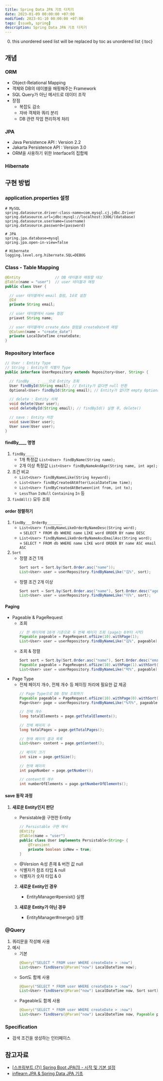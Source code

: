 ```yaml
---
title: Spring Data JPA 기초 다지기
date: 2023-01-09 00:00:00 +07:00
modified: 2023-01-10 00:00:00 +07:00
tags: [ssueb, spring]
description: Spring Data JPA 기초 다지기
---
```

0. this unordered seed list will be replaced by toc as unordered list
{:toc}

## 개념

### ORM
- Object-Relational Mapping
- 객체와 DB의 테이블을 매핑해주는 Framework
- SQL Query가 아닌 메서드로 데이터 조작
- 장점
  - 복잡도 감소
  - 자바 객체와 쿼리 분리
  - DB 관련 작업 편리하게 처리

### JPA
- Java Persistence API : Version 2.2
- Jakarta Persistence API : Version 3.0
- ORM을 사용하기 위한 Interface의 집합체

### Hibernate

## 구현 방법

### application.properties 설정
```
# MySQL
spring.datasource.driver-class-name=com.mysql.cj.jdbc.Driver
spring.datasource.url=jdbc:mysql://localhost:3306/(database)
spring.datasource.username=(username)
spring.datasource.password=(password)
  
# JPA
spring.jpa.database=mysql
spring.jpa.open-in-view=false
  
# Hibernate
logging.level.org.hibernate.SQL=DEBUG
```

### Class - Table Mapping
```java
@Entity                // DB 테이블과 매핑할 대상
@Table(name = "user")  // user 테이블과 매핑
public class User {
  
  // user 테이블에서 email 컬럼, Id로 설정
  @Id
  private String email;
  
  // user 테이블에서 name 컬럼
  priavet String name;
  
  // user 테이블에서 create_date 컬럼을 createDate에 매핑
  @Column(name = "create_date")
  private LocalDateTime createDate;
}
```

### Repository Interface
```java
// User : Entity Type
// String : Entity의 식별자 Type
public interface UserRepository extends Repository<User, String> {
  
  // findBy___ : ___으로 Entity 조회
  User findById(String email); // Entity가 없다면 null 반환
  Optional<User> findById(String email); // Entity가 없다면 empty Optional 반환
  
  // delete : Entity 삭제
  void delete(User user);
  void deleteById(String email); // findById() 실행 후, delete()
  
  // save : Entity 저장
  void save(User user);
  User save(User user);
}
```

#### findBy____ 명명 
1. `findBy____`
    - 1개 특정값 `List<User> findByName(String name);`
    - 2개 이상 특정값 `List<User> findByNameAndAge(String name, int age);`
2. 조건 비교
    - `List<User> findByNameLike(String keyword);`
    - `List<User> findByCreatedAtAfter(LocalDateTime time);`
    - `List<User> findByCreatedAtBetween(int from, int to);`
    - `LessThan` `IsNull` `Containing` `In` 등
3. `findAll()` 모두 조회

#### order 정렬하기
1. `findBy___OrderBy_______` 
    - `List<User> findByNameLikeOrderByNameDesc(String word);`  
       = `SELECT * FROM db WHERE name LIKE word ORDER BY name DESC`
    - `List<User> findByNameLikeOrderByNameAscEmailAsc(String word);`  
      = `SELECT * FROM db WHERE name LIKE word ORDER BY name ASC email ASC`
2. `Sort`
    - 정렬 조건 1개
      ```java
      Sort sort = Sort.by(Sort.Order.asc("name"));
      List<User> user = userRepository.findByNameLike("김%", sort);
      ```
    - 정렬 조건 2개 이상
      ```java
      Sort sort = Sort.by(Sort.Order.asc("name"), Sort.Order.desc("age"));
      List<User> user = userRepository.findByNameLike("이%", sort);
      ```

#### Paging
- Pageable & PageRequest
    - 조회
      ```java
      // 한 페이지에 10개 기준으로 두 번째 페이지 조회 (page는 0부터 시작)
      Pageable pageable = PageRequest.ofSize(10).withPage(1);
      List<User> user = userRepository.findByNameLike("김%", pageable);
      ```
    - 조회 & 정렬
      ```java
      Sort sort = Sort.by(Sort.Order.asc("name"), Sort.Order.desc("email"));
      Pageable pageable = PageReuqest.ofSize(10).withPage(1).withSort(sort);
      List<User> user = userRepository.findByNameLike("박%", pageable);
      ```
- Page Type
    - 전체 페이지 개수, 전체 개수 등 페이징 처리에 필요한 값 제공
      ```java
      // Page Type으로 DB 정보 조회하기
      Pageable pageable = PageRequest.ofSize(10).withPage(0).withSort(sort);
      Page<User> page = userRepository.findByNameLike("%지%", pageable);
        
      // 전체 개수
      long totalElements = page.getTotalElements();
        
      // 전체 페이지 수
      long totalPages = page.getTotalPages();
        
      // 현재 페이지 결과 목록
      List<User> content = page.getContent();
        
      // 페이지 크기
      int size = page.getSize();
        
      // 현재 페이지
      int pageNumber = page.getNumber();
        
      // content의 개수
      int numberOfElements = page.getNumberOfElements();
      ```

#### save 동작 과정
1. **새로운 Entity인지 판단**
    - Persistable을 구현한 Entity
        ```java
        // Persistable 구현 예시
        @Entity
        @Table(name = "user")
        public class User implements Persistable<String> {
            @Transient
            private boolean isNew = true;
        }
        ```
    - @Version 속성 존재 & 버전 값 null
    - 식별자가 참조 타입 & null
    - 식별자가 숫자 타입 & 0  
    
    2. **새로운 Entity인 경우**   
        - EntityManager#persist() 실행  

    2. **새로운 Entity가 아닌 경우**  
        - EntityManager#merge() 실행  

### @Query
1. 쿼리문을 작성해 사용
2. 예시
    - 기본
      ```java
      @Query("SELECT * FROM user WHERE createDate > :now")
      List<User> findUsers(@Param("now") LocalDateTime now);
      ```
    - Sort도 함께 사용
      ```java
      @Query("SELECT * FROM user WHERE createDate > :now")
      List<User> findUsers(@Param("now") LocalDateTime now, Sort sort);
      ```
    - Pageable도 함께 사용
      ```java
      @Query("SELECT * FROM user WHERE createDate > :now")
      List<User> findUsers(@Param("now") LocalDateTime now, Pageable pageable);
      ```

### Specification
- 검색 조건을 생성하는 인터페이스


## 참고자료
- [[스프링부트 (7)] Spring Boot JPA(1) - 시작 및 기본 설정](https://goddaehee.tistory.com/209)
- [inflearn JPA & Spring Data JPA 기초](https://www.inflearn.com/course/jpa-spring-data-%EA%B8%B0%EC%B4%88/dashboard)
